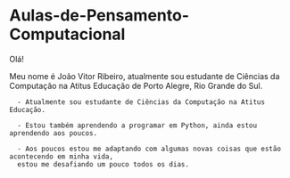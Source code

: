 # Aulas-de-Pensamento-Computacional

Olá! 

Meu nome é João Vitor Ribeiro, atualmente sou estudante de Ciências da Computação na Atitus Educação de Porto Alegre, Rio Grande do Sul.

      - Atualmente sou estudante de Ciências da Computação na Atitus Educação.
      
      - Estou também aprendendo a programar em Python, ainda estou aprendendo aos poucos.

      - Aos poucos estou me adaptando com algumas novas coisas que estão acontecendo em minha vida,
      estou me desafiando um pouco todos os dias.
